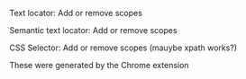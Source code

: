 
Text locator: <walkthrough-spotlight-pointer locator="text('Add or remove scopes')">Add or remove scopes</walkthrough-spotlight-pointer>

Semantic text locator: <walkthrough-spotlight-pointer locator="semantic({button 'Add or remove scopes'})">Add or remove scopes</walkthrough-spotlight-pointer>

CSS Selector: <walkthrough-spotlight-pointer cssSelector="button[type='button']">Add or remove scopes</walkthrough-spotlight-pointer> (mauybe xpath works?)

These were generated by the Chrome extension

<walkthrough-spotlight-pointer locator="semantic({button 'Add or remove scopes'})"></walkthrough-spotlight-pointer>

<walkthrough-spotlight-pointer locator="semantic({menuitem 'Ephemeral Mode'})"></walkthrough-spotlight-pointer>


